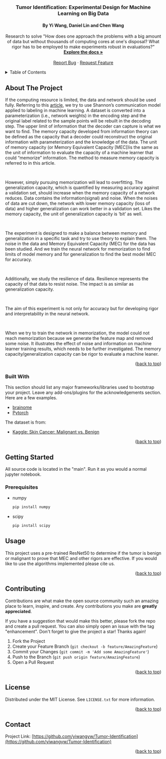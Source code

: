 <div id="top"></div>
<!--
*** Thanks for checking out the Best-README-Template. If you have a suggestion
*** that would make this better, please fork the repo and create a pull request
*** or simply open an issue with the tag "enhancement".
*** Don't forget to give the project a star!
*** Thanks again! Now go create something AMAZING! :D
-->



<!-- PROJECT SHIELDS -->
<!--
*** I'm using markdown "reference style" links for readability.
*** Reference links are enclosed in brackets [ ] instead of parentheses ( ).
*** See the bottom of this document for the declaration of the reference variables
*** for contributors-url, forks-url, etc. This is an optional, concise syntax you may use.
*** https://www.markdownguide.org/basic-syntax/#reference-style-links
-->


<!-- PROJECT LOGO -->
<br />
<div align="center">

  <h3 align="center">Tumor Identification: Experimental Design for Machine Learning on Big Data</h3>
  <h4 align="center">By Yi Wang, Daniel Lin and Chen Wang</h4>

  <p align="center">
    Research to solve "How does one approach the problems with a big amount of data but without thousands of computing cores at one's disposal? What rigor has to be employed to make experiments robust in evaluations?"
    <br />
    <a href="https://github.com/yiwangyw/Tumor-Identification"><strong>Explore the docs »</strong></a>
    <br />
    <br />
    <a href="https://github.com/yiwangyw/Tumor-Identification/issues">Report Bug</a>
    ·
    <a href="https://github.com/yiwangyw/Tumor-Identification/issues">Request Feature</a>
  </p>
</div>



<!-- TABLE OF CONTENTS -->
<details>
  <summary>Table of Contents</summary>
  <ol>
    <li>
      <a href="#about-the-project">About The Project</a>
      <ul>
        <li><a href="#built-with">Built With</a></li>
      </ul>
    </li>
    <li>
      <a href="#getting-started">Getting Started</a>
      <ul>
        <li><a href="#prerequisites">Prerequisites</a></li>
        <li><a href="#installation">Installation</a></li>
      </ul>
    </li>
    <li><a href="#usage">Usage</a></li>
    <li><a href="#roadmap">Roadmap</a></li>
    <li><a href="#contributing">Contributing</a></li>
    <li><a href="#license">License</a></li>
    <li><a href="#contact">Contact</a></li>
    <li><a href="#acknowledgments">Acknowledgments</a></li>
  </ol>
</details>



<!-- ABOUT THE PROJECT -->
## About The Project

If the computing resource is limited, the data and network should be used fully. Referring to this [article](https://arxiv.org/pdf/1810.02328.pdf), we try to use Shannon’s communication model applied to labeling in machine learning. A dataset is converted into a parameterization (i.e., network weights) in the encoding step and the original label related to the sample points will be rebuilt in the decoding step. The upper limit of information that the decoder can capture is what we want to find. The memory capacity developed from information theory can be defined as the capacity that a decoder could reconstruct the original information with parameterization and the knowledge of the data. The unit of memory capacity (or Memory Equivalent Capacity [MEC])is the same as the unit of information to evaluate the capacity of a machine learner that could “memorize” information. The method to measure memory capacity is referred to in this article.

<br />

However, simply pursuing memorization will lead to overfitting. The generalization capacity, which is quantified by measuring accuracy against a validation set, should increase when the memory capacity of a network reduces. Data contains the information(signal) and noise. When the noises of data are cut down, the network with lower memory capacity (loss of data) and higher generalization can work better in a validation set. Likes the memory capacity, the unit of generalization capacity is ‘bit’ as well.

<br />

The experiment is designed to make a balance between memory and generalization in a specific task and try to use theory to explain them.  The noise in the data and Memory Equivalent Capacity (MEC) for the data has been studied. And we train the neural network for memorization to find limits of model memory and for generalization to find the best model MEC for accuracy. 

<br />

Additionally, we study the resilience of data. Resilience represents the capacity of that data to resist noise. The impact is as similar as generalization capacity.

<br />

The aim of this experiment is not only for accuracy but for developing rigor and interpretability in the neural network. 


<br />

When we try to train the network in memorization, the model could not reach memorization because we generate the feature map and removed some noise. It illustrates the effect of noise and information on machine learner training results, which needs to be further investigated. The memory capacity/generalization capacity can be rigor to evaluate a machine leaner.


<p align="right">(<a href="#top">back to top</a>)</p>



### Built With

This section should list any major frameworks/libraries used to bootstrap your project. Leave any add-ons/plugins for the acknowledgements section. Here are a few examples.

* [brainome](https://www.brainome.ai/)
* [Pytorch](https://pytorch.org/)

The dataset is from:

* [Kaggle: Skin Cancer: Malignant vs. Benign](https://www.kaggle.com/datasets/fanconic/skin-cancer-malignant-vs-benign)

<p align="right">(<a href="#top">back to top</a>)</p>



<!-- GETTING STARTED -->
## Getting Started

All source code is located in the "main". Run it as you would a normal jupyter notebook. 

### Prerequisites

* numpy
  ```sh
  pip install numpy
  ```
  
* scipy
  ```sh
  pip install scipy
  ```



<!-- USAGE EXAMPLES -->
## Usage

This project uses a pre-trained ResNet50 to determine if the tumor is benign or malignant to prove that MEC and other rigors are effective. If you would like to use the algorithms implemented please cite us.

<p align="right">(<a href="#top">back to top</a>)</p>






<!-- CONTRIBUTING -->
## Contributing

Contributions are what make the open source community such an amazing place to learn, inspire, and create. Any contributions you make are **greatly appreciated**.

If you have a suggestion that would make this better, please fork the repo and create a pull request. You can also simply open an issue with the tag "enhancement".
Don't forget to give the project a star! Thanks again!

1. Fork the Project
2. Create your Feature Branch (`git checkout -b feature/AmazingFeature`)
3. Commit your Changes (`git commit -m 'Add some AmazingFeature'`)
4. Push to the Branch (`git push origin feature/AmazingFeature`)
5. Open a Pull Request

<p align="right">(<a href="#top">back to top</a>)</p>



<!-- LICENSE -->
## License

Distributed under the MIT License. See `LICENSE.txt` for more information.

<p align="right">(<a href="#top">back to top</a>)</p>



<!-- CONTACT -->
## Contact

Project Link: [https://github.com/yiwangyw/Tumor-Identification](https://github.com/yiwangyw/Tumor-Identification)

<p align="right">(<a href="#top">back to top</a>)</p>





